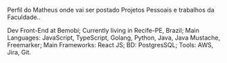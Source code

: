 Perfil do Matheus onde vai ser postado Projetos Pessoais e trabalhos da Faculdade..

Dev Front-End at Bemobi; 
Currently living in Recife-PE, Brazil;
Main Languages: JavaScript, TypeScript, Golang, Python, Java, Java Mustache, Freemarker;
Main Frameworks: React JS;
BD: PostgresSQL;
Tools: AWS, Jira, Git.
